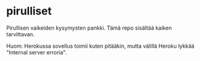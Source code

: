 # pirulliset
Pirullisen vaikeiden kysymysten pankki.
Tämä repo sisältää kaiken tarvittavan.

Huom: Herokussa sovellus toimii kuten pitääkin, mutta välillä Heroku lykkää "Internal server erroria".
